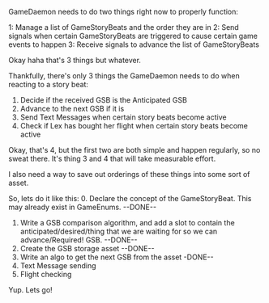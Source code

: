 GameDaemon needs to do two things right now to properly function:

1: Manage a list of GameStoryBeats and the order they are in
2: Send signals when certain GameStoryBeats are triggered to cause certain game events to happen
3: Receive signals to advance the list of GameStoryBeats

Okay haha that's 3 things but whatever.

Thankfully, there's only 3 things the GameDaemon needs to do when reacting to a story beat:

1. Decide if the received GSB is the Anticipated GSB
2. Advance to the next GSB if it is
3. Send Text Messages when certain story beats become active
4. Check if Lex has bought her flight when certain story beats become active

Okay, that's 4, but the first two are both simple and happen regularly, so no sweat there. It's thing 3 and 4 that will take measurable effort.

I also need a way to save out orderings of these things into some sort of asset.

So, lets do it like this:
0. Declare the concept of the GameStoryBeat. This may already exist in GameEnums. --DONE--
1. Write a GSB comparison algorithm, and add a slot to contain the anticipated/desired/thing that we are waiting for so we can advance/Required! GSB. --DONE--
2. Create the GSB storage asset --DONE--
3. Write an algo to get the next GSB from the asset -DONE--
4. Text Message sending
5. Flight checking

Yup. Lets go!

